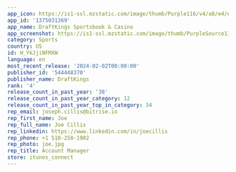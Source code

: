 ```yaml
---
app_icon: https://is1-ssl.mzstatic.com/image/thumb/Purple116/v4/a8/e4/e6/a8e4e691-abc2-c925-8ed8-312a167c2e0c/AppIcon-0-1x_U007emarketing-0-7-0-85-220.png/1024x1024bb.png
app_id: '1375031369'
app_name: DraftKings Sportsbook & Casino
app_screenshot: https://is1-ssl.mzstatic.com/image/thumb/PurpleSource116/v4/9f/62/ee/9f62eea4-cd5e-5da9-82d4-a6d45887dc27/5337d335-df1f-4abe-8b8d-6d5394b35229_OSB_NONE_ScreenshotTest_OCT_SEO_iOS6.5_01-1.png/1242x2688bb.png
category: Sports
country: US
id: H_YkJjiNFMXW
language: en
most_recent_release: '2024-02-02T00:00:00'
publisher_id: '544448370'
publisher_name: DraftKings
rank: '4'
release_count_in_past_year: '38'
release_count_in_past_year_category: 12
release_count_in_past_year_top_in_category: 34
rep_email: joseph.cillis@bitrise.io
rep_first_name: Joe
rep_full_name: Joe Cillis
rep_linkedin: https://www.linkedin.com/in/joecillis
rep_phone: +1 518-258-1902
rep_photo: joe.jpg
rep_title: Account Manager
store: itunes_connect
---
```

